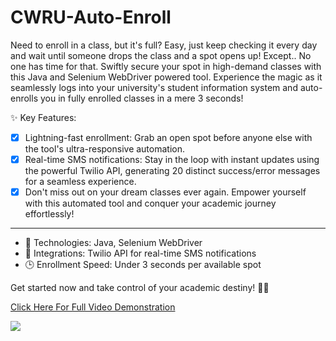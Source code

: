 # CWRU-Auto-Enroll
Need to enroll in a class, but it's full? Easy, just keep checking it every day and wait until someone drops the class and a spot opens up! Except.. No one has time for that. Swiftly secure your spot in high-demand classes with this Java and Selenium WebDriver powered tool. Experience the magic as it seamlessly logs into your university's student information system and auto-enrolls you in fully enrolled classes in a mere 3 seconds!

✨ Key Features:

- [x] Lightning-fast enrollment: Grab an open spot before anyone else with the tool's ultra-responsive automation.
- [x] Real-time SMS notifications: Stay in the loop with instant updates using the powerful Twilio API, generating 20 distinct success/error messages for a seamless experience.
- [x] Don't miss out on your dream classes ever again. Empower yourself with this automated tool and conquer your academic journey effortlessly!
------------------------------------------------------------------------
- 🔧 Technologies: Java, Selenium WebDriver
- 📱 Integrations: Twilio API for real-time SMS notifications
- 🕒 Enrollment Speed: Under 3 seconds per available spot

Get started now and take control of your academic destiny! 💪🏾

[Click Here For Full Video Demonstration](https://youtu.be/buZZynMRPYk)

![](https://github.com/MMufuT/CWRU-Auto-Enroll/blob/main/ezgif-5-2d95600766.gif)
